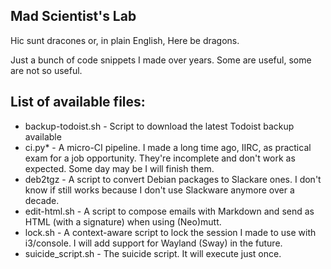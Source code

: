 ## Mad Scientist's Lab

Hic sunt dracones or, in plain English, Here be dragons.

Just a bunch of code snippets I made over years. Some are useful, some are not so useful.

## List of available files:
- backup-todoist.sh - Script to download the latest Todoist backup available
- ci.py\* - A micro-CI pipeline. I made a long time ago, IIRC, as practical exam for a job opportunity. They're incomplete and don't work as expected. Some day may be I will finish them.
- deb2tgz - A script to convert Debian packages to Slackare ones. I don't know if still works because I don't use Slackware anymore over a decade.
- edit-html.sh - A script to compose emails with Markdown and send as HTML (with a signature) when using (Neo)mutt.
- lock.sh - A context-aware script to lock the session I made to use with i3/console. I will add support for Wayland (Sway) in the future.
- suicide_script.sh - The suicide script. It will execute just once.

